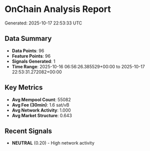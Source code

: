 # OnChain Analysis Report
Generated: 2025-10-17 22:53:33 UTC

## Data Summary
- **Data Points**: 96
- **Feature Points**: 96
- **Signals Generated**: 1
- **Time Range**: 2025-10-16 06:56:26.385529+00:00 to 2025-10-17 22:53:31.272082+00:00

## Key Metrics
- **Avg Mempool Count**: 55082
- **Avg Fee (30min)**: 1.6 sat/vB
- **Avg Network Activity**: 1.000
- **Avg Market Structure**: 0.643

## Recent Signals
- **NEUTRAL** (0.20) - High network activity
